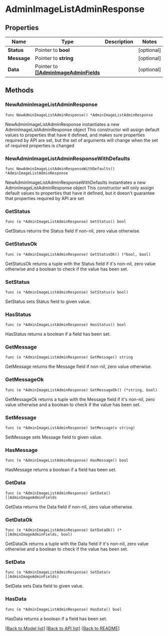 # AdminImageListAdminResponse

## Properties

Name | Type | Description | Notes
------------ | ------------- | ------------- | -------------
**Status** | Pointer to **bool** |  | [optional] 
**Message** | Pointer to **string** |  | [optional] 
**Data** | Pointer to [**[]AdminImageAdminFields**](AdminImageAdminFields.md) |  | [optional] 

## Methods

### NewAdminImageListAdminResponse

`func NewAdminImageListAdminResponse() *AdminImageListAdminResponse`

NewAdminImageListAdminResponse instantiates a new AdminImageListAdminResponse object
This constructor will assign default values to properties that have it defined,
and makes sure properties required by API are set, but the set of arguments
will change when the set of required properties is changed

### NewAdminImageListAdminResponseWithDefaults

`func NewAdminImageListAdminResponseWithDefaults() *AdminImageListAdminResponse`

NewAdminImageListAdminResponseWithDefaults instantiates a new AdminImageListAdminResponse object
This constructor will only assign default values to properties that have it defined,
but it doesn't guarantee that properties required by API are set

### GetStatus

`func (o *AdminImageListAdminResponse) GetStatus() bool`

GetStatus returns the Status field if non-nil, zero value otherwise.

### GetStatusOk

`func (o *AdminImageListAdminResponse) GetStatusOk() (*bool, bool)`

GetStatusOk returns a tuple with the Status field if it's non-nil, zero value otherwise
and a boolean to check if the value has been set.

### SetStatus

`func (o *AdminImageListAdminResponse) SetStatus(v bool)`

SetStatus sets Status field to given value.

### HasStatus

`func (o *AdminImageListAdminResponse) HasStatus() bool`

HasStatus returns a boolean if a field has been set.

### GetMessage

`func (o *AdminImageListAdminResponse) GetMessage() string`

GetMessage returns the Message field if non-nil, zero value otherwise.

### GetMessageOk

`func (o *AdminImageListAdminResponse) GetMessageOk() (*string, bool)`

GetMessageOk returns a tuple with the Message field if it's non-nil, zero value otherwise
and a boolean to check if the value has been set.

### SetMessage

`func (o *AdminImageListAdminResponse) SetMessage(v string)`

SetMessage sets Message field to given value.

### HasMessage

`func (o *AdminImageListAdminResponse) HasMessage() bool`

HasMessage returns a boolean if a field has been set.

### GetData

`func (o *AdminImageListAdminResponse) GetData() []AdminImageAdminFields`

GetData returns the Data field if non-nil, zero value otherwise.

### GetDataOk

`func (o *AdminImageListAdminResponse) GetDataOk() (*[]AdminImageAdminFields, bool)`

GetDataOk returns a tuple with the Data field if it's non-nil, zero value otherwise
and a boolean to check if the value has been set.

### SetData

`func (o *AdminImageListAdminResponse) SetData(v []AdminImageAdminFields)`

SetData sets Data field to given value.

### HasData

`func (o *AdminImageListAdminResponse) HasData() bool`

HasData returns a boolean if a field has been set.


[[Back to Model list]](../README.md#documentation-for-models) [[Back to API list]](../README.md#documentation-for-api-endpoints) [[Back to README]](../README.md)


